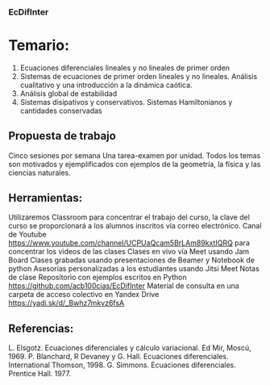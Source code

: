### EcDifInter

# Temario:
1. Ecuaciones diferenciales lineales y no lineales de primer orden
2. Sistemas de ecuaciones de primer orden lineales y no lineales. Análisis cualitativo y una introducción a la dinámica caótica.
3. Análisis global de estabilidad
4. Sistemas disipativos y conservativos. Sistemas Hamiltonianos y cantidades conservadas

## Propuesta de trabajo

Cinco sesiones por semana
Una tarea-examen por unidad.
Todos los temas son motivados y ejemplificados con ejemplos de la geometría, la física y las ciencias naturales.

## Herramientas:

Utilizaremos Classroom para concentrar el trabajo del curso, la clave del curso se proporcionará a los alumnos inscritos vía correo electrónico.
Canal de Youtube https://www.youtube.com/channel/UCPUaQcam5BrLAm89kxtIQRQ para concentrar los videos de las clases
Clases en vivo vía Meet usando Jam Board
Clases grabadas usando presentaciones de Beamer y Notebook de python
Asesorías personalizadas a los estudiantes usando Jitsi Meet
Notas de clase
Repositorio con ejemplos escritos en Python https://github.com/acb100cias/EcDifInter
Material de consulta en una carpeta de acceso colectivo en Yandex Drive https://yadi.sk/d/_Bwhz7mkvz6fsA

## Referencias:
L. Elsgotz. Ecuaciones diferenciales y cálculo variacional. Ed Mir, Moscú, 1969.
P. Blanchard, R Devaney y G. Hall. Ecuaciones diferenciales. International Thomson, 1998.
G. Simmons. Ecuaciones diferenciales. Prentice Hall. 1977.
